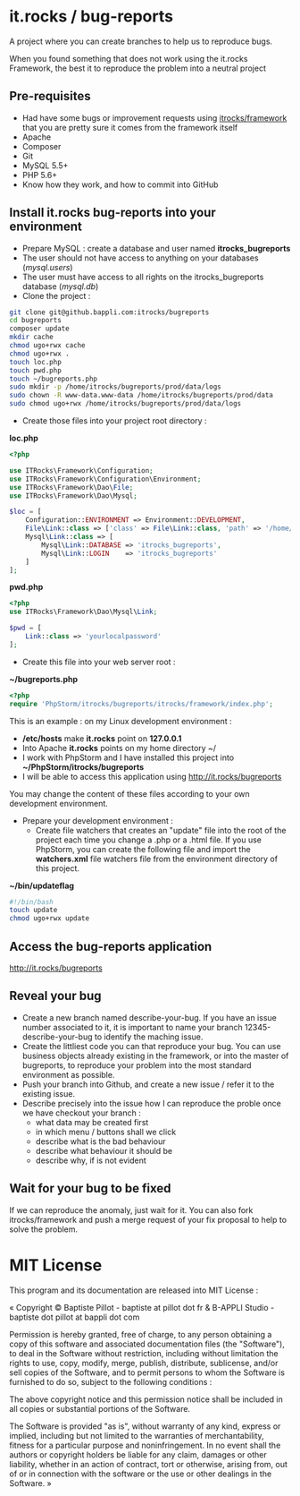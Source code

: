 # it.rocks / bug-reports

A project where you can create branches to help us to reproduce bugs.

When you found something that does not work using the it.rocks Framework, the best it to reproduce
the problem into a neutral project

## Pre-requisites

- Had have some bugs or improvement requests using [itrocks/framework](https://github.com/itrocks/framework) that you are pretty sure it comes from the framework itself
- Apache
- Composer
- Git
- MySQL 5.5+
- PHP 5.6+
- Know how they work, and how to commit into GitHub

## Install it.rocks bug-reports into your environment

- Prepare MySQL : create a database and user named **itrocks_bugreports**
- The user should not have access to anything on your databases (*mysql.users*)
- The user must have access to all rights on the itrocks_bugreports database (*mysql.db*)
- Clone the project :

```bash
git clone git@github.bappli.com:itrocks/bugreports
cd bugreports
composer update
mkdir cache
chmod ugo+rwx cache
chmod ugo+rwx .
touch loc.php
touch pwd.php
touch ~/bugreports.php
sudo mkdir -p /home/itrocks/bugreports/prod/data/logs
sudo chown -R www-data.www-data /home/itrocks/bugreports/prod/data
sudo chmod ugo+rwx /home/itrocks/bugreports/prod/data/logs
```

- Create those files into your project root directory :

**loc.php**

```php
<?php

use ITRocks\Framework\Configuration;
use ITRocks\Framework\Configuration\Environment;
use ITRocks\Framework\Dao\File;
use ITRocks\Framework\Dao\Mysql;

$loc = [
	Configuration::ENVIRONMENT => Environment::DEVELOPMENT,
	File\Link::class => ['class' => File\Link::class, 'path' => '/home/itrocks/bugreports/prod/data'],
	Mysql\Link::class => [
		Mysql\Link::DATABASE => 'itrocks_bugreports',
		Mysql\Link::LOGIN    => 'itrocks_bugreports'
	]
];
```

**pwd.php**

```php
<?php
use ITRocks\Framework\Dao\Mysql\Link;

$pwd = [
	Link::class => 'yourlocalpassword'
];
```

- Create this file into your web server root :

**~/bugreports.php**

```php
<?php
require 'PhpStorm/itrocks/bugreports/itrocks/framework/index.php';
```

This is an example : on my Linux development environment :

- **/etc/hosts** make **it.rocks** point on **127.0.0.1**
- Into Apache **it.rocks** points on my home directory ~/
- I work with PhpStorm and I have installed this project into **~/PhpStorm/itrocks/bugreports**  
- I will be able to access this application using http://it.rocks/bugreports

You may change the content of these files according to your own development environment.

- Prepare your development environment :
    - Create file watchers that creates an "update" file into the root of the project each time you change a .php or a .html file. If you use PhpStorm, you can create the following file and import the **watchers.xml** file watchers file from the environment directory of this project.

**~/bin/updateflag**

```bash
#!/bin/bash
touch update
chmod ugo+rwx update
```

## Access the bug-reports application

http://it.rocks/bugreports

## Reveal your bug

- Create a new branch named describe-your-bug. If you have an issue number associated to it, it is important to name your branch 12345-describe-your-bug to identify the maching issue.
- Create the littliest code you can that reproduce your bug. You can use business objects already existing in the framework, or into the master of bugreports, to reproduce your problem into the most standard environment as possible.
- Push your branch into Github, and create a new issue / refer it to the existing issue.
- Describe precisely into the issue how I can reproduce the proble once we have checkout your branch :
    - what data may be created first
    - in which menu / buttons shall we click
    - describe what is the bad behaviour
    - describe what behaviour it should be
    - describe why, if is not evident

## Wait for your bug to be fixed

If we can reproduce the anomaly, just wait for it.
You can also fork itrocks/framework and push a merge request of your fix proposal to help to solve the problem. 

# MIT License

This program and its documentation are released into MIT License :

« Copyright © Baptiste Pillot - baptiste at pillot dot fr & B-APPLI Studio - baptiste dot pillot at bappli dot com

Permission is hereby granted, free of charge, to any person obtaining a copy of this software and associated documentation files (the "Software"), to deal in the Software without restriction, including without limitation the rights to use, copy, modify, merge, publish, distribute, sublicense, and/or sell copies of the Software, and to permit persons to whom the Software is furnished to do so, subject to the following conditions :

The above copyright notice and this permission notice shall be included in all copies or substantial portions of the Software.

The Software is provided "as is", without warranty of any kind, express or implied, including but not limited to the warranties of merchantability, fitness for a particular purpose and noninfringement. In no event shall the authors or copyright holders be liable for any claim, damages or other liability, whether in an action of contract, tort or otherwise, arising from, out of or in connection with the software or the use or other dealings in the Software. »

